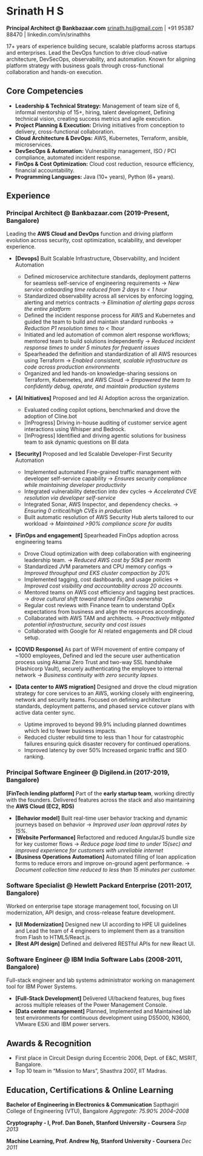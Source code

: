 # Srinath H S
**Principal Architect @ Bankbazaar.com**
srinath.hs@gmail.com | +91 95387 88470 | linkedin.com/in/srinathhs

17+ years of experience building secure, scalable platforms across startups and enterprises. Lead the DevOps function to drive cloud-native architecture, DevSecOps, observability, and automation. Known for aligning platform strategy with business goals through cross-functional collaboration and hands-on execution.

## Core Competencies
*   **Leadership & Technical Strategy:** Management of team size of 6, informal mentorship of 15+, hiring, talent development, Defining technical vision, creating success metrics and agile execution.
*   **Project Planning \& Execution:** Driving initiatives from conception to delivery, cross-functional collaboration.
*   **Cloud Architecture \& DevOps:** AWS, Kubernetes, Terraform, ansible, microservices.
*   **DevSecOps \& Automation:** Vulnerability management, ISO / PCI compliance, automated incident response.
*   **FinOps \& Cost Optimization:** Cloud cost reduction, resource efficiency, financial accountability.
*   **Programming Languages:** Java (10+ years), Python (6+ years).

## Experience

### Principal Architect @ Bankbazaar.com (2019-Present, Bangalore)
Leading the **AWS Cloud and DevOps** function and driving platform evolution across security, cost optimization, scalability, and developer experience.

*   **[Devops]** Built Scalable Infrastructure, Observability, and Incident Automation
    *   Defined microservice architecture standards, deployment patterns for seamless self-service of engineering requirements -> *New service onboarding time reduced from 2 days to < 1 hour*
    *   Standardized observability across all services by enforcing logging, alerting and metrics contracts -> *Elimination of alerting gaps across the entire platform*
    *   Defined the incident response process for AWS and Kubernetes and guided the team to build and maintain standard runbooks -> *Reduction P1 resolution times to < 1hour*
    *   Initiated and led automation of common alert response workflows; mentored team to build solutions independently -> *Reduced incident response times to under 5 minutes for frequent issues*
    *   Spearheaded the definition and standardization of all AWS resources using Terraform -> *Enabled consistent, scalable infrastructure as code across production environments*
    *   Organized and led hands-on knowledge-sharing sessions on Terraform, Kubernetes, and AWS Cloud -> *Empowered the team to confidently debug, operate, and maintain production systems*

*   **[AI Initiatives]** Proposed and led AI Adoption across the organization.
    *   Evaluated coding copilot options, benchmarked and drove the adoption of Cline.bot
    *   [InProgress] Driving in-house auditing of customer service agent interactions using Whisper and Bedrock.
    *   [InProgress] Identified and driving agentic solutions for business team to ask dynamic questions on BI data

*   **[Security]** Proposed and led Scalable Developer-First Security Automation
    *   Implemented automated Fine-grained traffic management with developer self-service capability -> *Ensures security compliance while maintaining developer productivity*
    *   Integrated vulnerability detection into dev cycles -> *Accelerated CVE resolution via developer self-service*
    *   Integrated Sonar, AWS Inspector, and dependency checks. -> *Ensuring 0 critical/high CVEs in production*
    *   Built automatic resolution of AWS Security Hub alerts tailored to our workload -> *Maintained >90% compliance score for audits*

*   **[FinOps and engagement]** Spearheaded FinOps adoption across engineering teams
    *   Drove Cloud optimization with deep collaboration with engineering leadership team. -> *Reduced AWS cost by 50k$ per month*
    *   Standardized JVM parameters and CPU memory configs -> *Improved throughput and EKS cluster compaction by 20%*
    *   Implemented tagging, cost dashboards, and usage policies -> *Improved cost visibility and accountability across 20 accounts.*
    *   Mentored teams on AWS cost efficiency and tagging best practices. -> *drove cultural shift toward shared FinOps ownership*
    *   Regular cost reviews with Finance team to understand OpEx expectations from business and align the resources accordingly.
    *   Collaborated with AWS TAM and architects. -> *Proactively mitigated potential infrastructure, security and cost issues*
    *   Collaborated with Google for AI related engagements and DR cloud setup.

*   **[COVID Response]** As part of WFH movement of entire company of ~1000 employees, Defined and led the secure user authentication process using Akamai Zero Trust and two-way SSL handshake (Hashicorp Vault), securely authenticating the employee to internal network -> *Business continuity with zero security lapses.*

*   **[Data center to AWS migration]** Designed and drove the cloud migration strategy for core services to an AWS, working closely with engineering, network and security teams. Focused on defining architecture standards, deployment patterns, and phased service cutover plans with active data center sync.
    *   Uptime improved to beyond 99.9% including planned downtimes which led to fewer business impacts.
    *   Reduced cluster rebuild time to less than 1 hour for catastrophic failures ensuring quick disaster recovery for continued operations.
    *   Improved latency by over 50% Increased organic traffic and SEO ranking.

### Principal Software Engineer @ Digilend.in (2017-2019, Bangalore)
**[FinTech lending platform]** Part of the **early startup team**, working directly with the founders. Delivered features across the stack and also maintaining the **AWS Cloud (EC2, RDS)**

*   **[Behavior model]** Built real-time user behavior tracking and dynamic journeys based on behavior -> *Improved user loan approval rates by 15%.*
*   **[Website Performance]** Refactored and reduced AngularJS bundle size for key customer flows -> *Reduce page load time to under 15(sec) and improved experience for customers with unreliable internet*
*   **[Business Operations Automation]** Automated filling of loan application forms to reduce errors and improve on-ground agent performance. -> *Document collection time reduced to less than 15 minutes per customer.*

### Software Specialist @ Hewlett Packard Enterprise (2011-2017, Bangalore)
Worked on enterprise tape storage management tool, focusing on UI modernization, API design, and cross-release feature development.
*   **[UI Modernization]** Designed new UI according to HPE UI guidelines and Lead the team of 4 engineers to implement them as a transition from Flash to HTML5/React.js.
*   **[Rest API design]** Defined and delivered RESTful APIs for new React UI.

### Software Engineer @ IBM India Software Labs (2008-2011, Bangalore)
Full-stack engineer and lab systems administrator working on management tool for IBM Power Systems.
*   **[Full-Stack Development]** Delivered UI/backend features, bug fixes across multiple releases of the Power Management Console.
*   **[Data center management]** Planned, Implemented and Maintained lab test environments for continuous development using DS5000, N3600, VMware ESXi and IBM power servers.

## Awards & Recognition
*   First place in Circuit Design during Eccentric 2006, Dept. of E&C, MSRIT, Bangalore.
*   Top 10 team in “Mission to Mars”, Shasthra 2007, IIT Madras.

## Education, Certifications & Online Learning

**Bachelor of Engineering in Electronics & Communication**
Sapthagiri College of Engineering (VTU), Bangalore *Aggregate: 75.90%* *2004–2008*

**Cryptography - I, Prof. Dan Boneh, Stanford University - Coursera** *Sep 2013*

**Machine Learning, Prof. Andrew Ng, Stanford University - Coursera** *Dec 2011*
